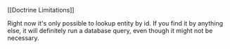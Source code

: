 [[Doctrine Limitations]]

Right now it's only possible to lookup entity by id. If you find it by anything else, it will definitely run a database query, even though it might not be necessary.
